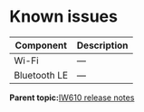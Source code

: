 # Known issues

|Component|Description|
|-----------|-------------|
|Wi-Fi|—|
|Bluetooth LE|—|

**Parent topic:**[IW610 release notes](../topics/iw610-release-notes.md)

